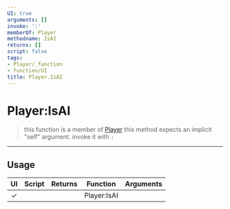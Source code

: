 ```yaml
---
UI: true
arguments: []
invoke: ':'
memberOf: Player
methodname: IsAI
returns: []
script: false
tags:
- Player/_function
- function/UI
title: Player.IsAI
---
```

# Player:IsAI
> this function is a member of [Player](civ-6/lua/Player.md)
> this method expects an implicit "self" argument. invoke it with `:`
-----
## Usage
|  UI | Script | Returns | Function | Arguments |
|:---:|:------:|-------:|:--------:|:---------|
|✓| ||Player:IsAI||
